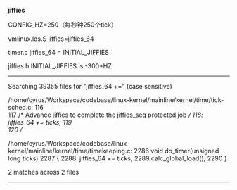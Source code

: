 **jiffies**

CONFIG_HZ=250（每秒钟250个tick）

vmlinux.lds.S
jiffies=jiffies_64

timer.c
jiffies_64 = INITIAL_JIFFIES


jiffies.h
INITIAL_JIFFIES is -300\*HZ

-------------------

Searching 39355 files for "jiffies_64 +=" (case sensitive)

/home/cyrus/Workspace/codebase/linux-kernel/mainline/kernel/time/tick-sched.c:
  116  
  117  	/* Advance jiffies to complete the jiffies_seq protected job */
  118: 	jiffies_64 += ticks;
  119  
  120  	/*

/home/cyrus/Workspace/codebase/linux-kernel/mainline/kernel/time/timekeeping.c:
 2286  void do_timer(unsigned long ticks)
 2287  {
 2288: 	jiffies_64 += ticks;
 2289  	calc_global_load();
 2290  }

2 matches across 2 files

--------------------